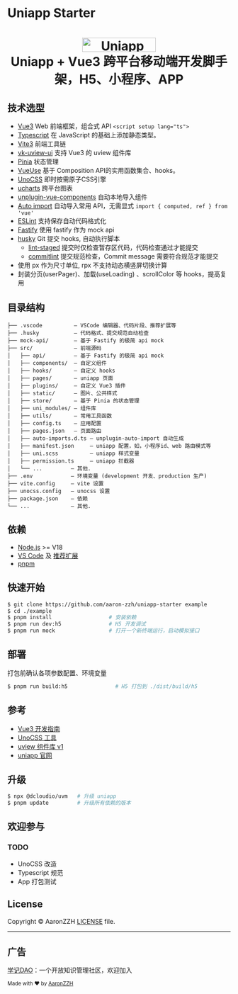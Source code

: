 # Uniapp Starter

<h1 align="center">
  <img src="https://web-assets.dcloud.net.cn/unidoc/zh/uni-app.png
" width="166" height="32" alt="Uniapp" /><br>
  Uniapp + Vue3 跨平台移动端开发脚手架，H5、小程序、APP
</h1>

## 技术选型

- [Vue3](https://cn.vuejs.org/) Web 前端框架，组合式 API `<script setup lang="ts">`
- [Typescript](https://www.typescriptlang.org/) 在 JavaScript 的基础上添加静态类型。
- [Vite3](https://cn.vitejs.dev/) 前端工具链
- [vk-uview-ui](https://vkuviewdoc.fsq.pub/) 支持 Vue3 的 uview 组件库
- [Pinia](https://pinia.vuejs.org/) 状态管理
- [VueUse](https://vueuse.org/) 基于 Composition API的实用函数集合、hooks。
- [UnoCSS](https://github.com/antfu/unocss) 即时按需原子CSS引擎
- [ucharts](https://www.ucharts.cn/) 跨平台图表
- [unplugin-vue-components](https://github.com/antfu/unplugin-vue-components) 自动本地导入组件
- [Auto import](https://github.com/antfu/unplugin-auto-import) 自动导入常用 API，无需显式 `import { computed, ref } from 'vue'`
- [ESLint](https://eslint.org/) 支持保存自动代码格式化
- [Fastify](https://github.com/fastify/fastify) 使用 fastify 作为 mock api
- [husky](https://typicode.github.io/husky/#/) Git 提交 hooks, 自动执行脚本
  - [lint-staged](https://github.com/okonet/lint-staged) 提交时仅检查暂存区代码，代码检查通过才能提交
  - [commitlint](https://commitlint.js.org/#/) 提交规范检查，Commit message 需要符合规范才能提交
- 使用 px 作为尺寸单位, rpx 不支持动态横竖屏切换计算
- 封装分页(userPager)、加载(useLoading) 、scrollColor 等 hooks，提高复用

## 目录结构

```
├── .vscode          — VSCode 编辑器、代码片段、推荐扩展等
├── .husky           — 代码格式、提交规范自动检查
├── mock-api/        — 基于 Fastify 的极简 api mock
├── src/             — 前端源码
│   ├── api/         — 基于 Fastify 的极简 api mock
│   ├── components/  — 自定义组件
│   ├── hooks/       — 自定义 hooks
│   ├── pages/       — uniapp 页面
│   ├── plugins/     — 自定义 Vue3 插件
│   ├── static/      — 图片、公共样式
│   ├── store/       — 基于 Pinia 的状态管理
│   ├── uni_modules/ — 组件库
│   ├── utils/       — 常用工具函数
│   ├── config.ts    — 应用配置
│   ├── pages.json   — 页面路由
│   ├── auto-imports.d.ts — unplugin-auto-import 自动生成
│   ├── manifest.json     — uniapp 配置，如，小程序id、web 路由模式等
│   ├── uni.scss          — uniapp 样式变量
│   ├── permission.ts     — uniapp 拦截器
│   └── ...         — 其他.
├── .env            — 环境变量 (development 开发、production 生产)
├── vite.config     — vite 设置
├── unocss.config   — unocss 设置
├── package.json    — 依赖
└── ...             — 其他.
```

## 依赖

- [Node.js](https://nodejs.org/) >= V18
- [VS Code](https://code.visualstudio.com/) 及 [推荐扩展](.vscode/extensions.json)
- [pnpm](https://pnpm.io/)

## 快速开始

```bash
$ git clone https://github.com/aaron-zzh/uniapp-starter example
$ cd ./example
$ pnpm install                  # 安装依赖
$ pnpm run dev:h5               # H5 开发调试
$ pnpm run mock                 # 打开一个新终端运行，启动模拟接口
```

## 部署

打包前确认各项参数配置、环境变量

```bash
$ pnpm run build:h5               # H5 打包到 ./dist/build/h5
```

## 参考

- [Vue3 开发指南](https://cn.vuejs.org/guide/introduction.html)
- [UnoCSS 工具](https://uno.antfu.me/)
- [uview 组件库 v1](https://v1.uviewui.com/)
- [uniapp 官网](https://uniapp.dcloud.net.cn/)

## 升级

```bash
$ npx @dcloudio/uvm   # 升级 uniapp
$ pnpm update         # 升级所有依赖的版本
```

## 欢迎参与

### TODO

- UnoCSS 改造
- Typescript 规范
- App 打包测试

## License

Copyright © AaronZZH
[LICENSE](https://github.com/aaron-zzh/uniapp-starter/blob/main/LICENSE) file.

---

## 广告

[学记DAO](https://github.com/tfwai/tfw-community)：一个开放知识管理社区，欢迎加入

<sup>Made with ♥ by [AaronZZH](http://odooer.cn)</sup>
